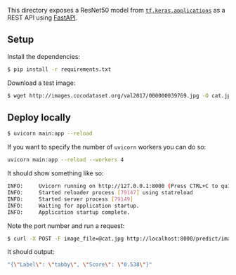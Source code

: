 This directory exposes a ResNet50 model from [`tf.keras.applications`](https://keras.io/api/applications/resnet/#resnet50-function) as a REST API using [FastAPI](https://fastapi.tiangolo.com/).

## Setup 

Install the dependencies:

```sh
$ pip install -r requirements.txt
```

Download a test image:

```sh
$ wget http://images.cocodataset.org/val2017/000000039769.jpg -O cat.jpg
```

## Deploy locally

```sh
$ uvicorn main:app --reload
```

If you want to specify the number of `uvicorn` workers you can do so:

```sh
uvicorn main:app --reload --workers 4
```

It should show something like so:

```sh
INFO:     Uvicorn running on http://127.0.0.1:8000 (Press CTRL+C to quit)
INFO:     Started reloader process [79147] using statreload
INFO:     Started server process [79149]
INFO:     Waiting for application startup.
INFO:     Application startup complete.
```

Note the port number and run a request:

```sh
$ curl -X POST -F image_file=@cat.jpg http://localhost:8000/predict/image
```

It should output:

```sh
"{\"Label\": \"tabby\", \"Score\": \"0.538\"}"
```

